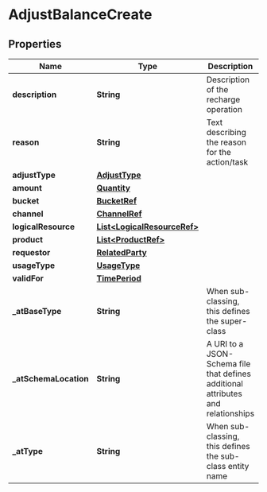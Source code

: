 # AdjustBalanceCreate

## Properties
Name | Type | Description | Notes
------------ | ------------- | ------------- | -------------
**description** | **String** | Description of the recharge operation |  [optional]
**reason** | **String** | Text describing the reason for the action/task |  [optional]
**adjustType** | [**AdjustType**](AdjustType.md) |  |  [optional]
**amount** | [**Quantity**](Quantity.md) |  | 
**bucket** | [**BucketRef**](BucketRef.md) |  | 
**channel** | [**ChannelRef**](ChannelRef.md) |  |  [optional]
**logicalResource** | [**List&lt;LogicalResourceRef&gt;**](LogicalResourceRef.md) |  |  [optional]
**product** | [**List&lt;ProductRef&gt;**](ProductRef.md) |  |  [optional]
**requestor** | [**RelatedParty**](RelatedParty.md) |  |  [optional]
**usageType** | [**UsageType**](UsageType.md) |  | 
**validFor** | [**TimePeriod**](TimePeriod.md) |  |  [optional]
**_atBaseType** | **String** | When sub-classing, this defines the super-class |  [optional]
**_atSchemaLocation** | **String** | A URI to a JSON-Schema file that defines additional attributes and relationships |  [optional]
**_atType** | **String** | When sub-classing, this defines the sub-class entity name |  [optional]
